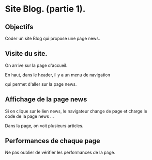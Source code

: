 # Site Blog. (partie 1).

## Objectifs

Coder un site Blog qui propose une page news.

## Visite du site.

On arrive sur la page d'accueil.

En haut, dans le header, il y a un menu de navigation 

qui permet d'aller sur la page news.

## Affichage de la page news

Si on clique sur le lien news, le navigateur change de page et charge le code de la page news ...

Dans la page, on voit plusieurs articles.

## Performances de chaque page

Ne pas oublier de vérifier les performances de la page.

